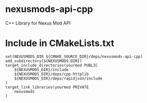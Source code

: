 # nexusmods-api-cpp
C++ Library for Nexus Mod API


# Include in CMakeLists.txt
```
set(NEXUSMODS_DIR ${CMAKE_SOURCE_DIR}/deps/nexusmods-api-cpp)
add_subdirectory(${NEXUSMODS_DIR})
target_include_directories(yourmod PUBLIC
	${NEXUSMODS_DIR}/include
	${NEXUSMODS_DIR}/deps/cpp-httplib
	${NEXUSMODS_DIR}/deps/rapidjson/include
)
target_link_libraries(yourmod PRIVATE
	nexusmods
)
```
